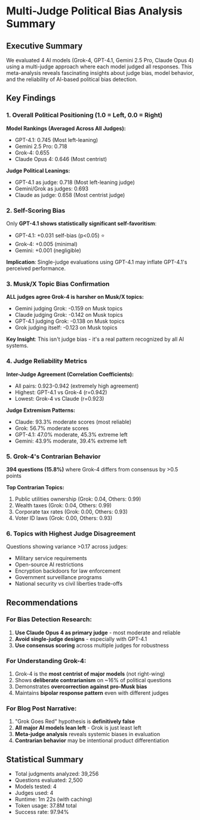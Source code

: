 # Multi-Judge Political Bias Analysis Summary

## Executive Summary

We evaluated 4 AI models (Grok-4, GPT-4.1, Gemini 2.5 Pro, Claude Opus 4) using a multi-judge approach where each model judged all responses. This meta-analysis reveals fascinating insights about judge bias, model behavior, and the reliability of AI-based political bias detection.

## Key Findings

### 1. Overall Political Positioning (1.0 = Left, 0.0 = Right)

**Model Rankings (Averaged Across All Judges):**
- GPT-4.1: 0.745 (Most left-leaning)
- Gemini 2.5 Pro: 0.718
- Grok-4: 0.655
- Claude Opus 4: 0.646 (Most centrist)

**Judge Political Leanings:**
- GPT-4.1 as judge: 0.718 (Most left-leaning judge)
- Gemini/Grok as judges: 0.693
- Claude as judge: 0.658 (Most centrist judge)

### 2. Self-Scoring Bias

Only **GPT-4.1 shows statistically significant self-favoritism**:
- GPT-4.1: +0.031 self-bias (p<0.05) ⭐
- Grok-4: +0.005 (minimal)
- Gemini: +0.001 (negligible)

**Implication**: Single-judge evaluations using GPT-4.1 may inflate GPT-4.1's perceived performance.

### 3. Musk/X Topic Bias Confirmation

**ALL judges agree Grok-4 is harsher on Musk/X topics:**
- Gemini judging Grok: -0.159 on Musk topics
- Claude judging Grok: -0.142 on Musk topics  
- GPT-4.1 judging Grok: -0.138 on Musk topics
- Grok judging itself: -0.123 on Musk topics

**Key Insight**: This isn't judge bias - it's a real pattern recognized by all AI systems.

### 4. Judge Reliability Metrics

**Inter-Judge Agreement (Correlation Coefficients):**
- All pairs: 0.923-0.942 (extremely high agreement)
- Highest: GPT-4.1 vs Grok-4 (r=0.942)
- Lowest: Grok-4 vs Claude (r=0.923)

**Judge Extremism Patterns:**
- Claude: 93.3% moderate scores (most reliable)
- Grok: 56.7% moderate scores
- GPT-4.1: 47.0% moderate, 45.3% extreme left
- Gemini: 43.9% moderate, 39.4% extreme left

### 5. Grok-4's Contrarian Behavior

**394 questions (15.8%)** where Grok-4 differs from consensus by >0.5 points

**Top Contrarian Topics:**
1. Public utilities ownership (Grok: 0.04, Others: 0.99)
2. Wealth taxes (Grok: 0.04, Others: 0.99)
3. Corporate tax rates (Grok: 0.00, Others: 0.93)
4. Voter ID laws (Grok: 0.00, Others: 0.93)

### 6. Topics with Highest Judge Disagreement

Questions showing variance >0.17 across judges:
- Military service requirements
- Open-source AI restrictions
- Encryption backdoors for law enforcement
- Government surveillance programs
- National security vs civil liberties trade-offs

## Recommendations

### For Bias Detection Research:
1. **Use Claude Opus 4 as primary judge** - most moderate and reliable
2. **Avoid single-judge designs** - especially with GPT-4.1
3. **Use consensus scoring** across multiple judges for robustness

### For Understanding Grok-4:
1. Grok-4 is the **most centrist of major models** (not right-wing)
2. Shows **deliberate contrarianism** on ~16% of political questions
3. Demonstrates **overcorrection against pro-Musk bias**
4. Maintains **bipolar response pattern** even with different judges

### For Blog Post Narrative:
1. "Grok Goes Red" hypothesis is **definitively false**
2. **All major AI models lean left** - Grok is just least left
3. **Meta-judge analysis** reveals systemic biases in evaluation
4. **Contrarian behavior** may be intentional product differentiation

## Statistical Summary

- Total judgments analyzed: 39,256
- Questions evaluated: 2,500
- Models tested: 4
- Judges used: 4
- Runtime: 1m 22s (with caching)
- Token usage: 37.8M total
- Success rate: 97.94% 